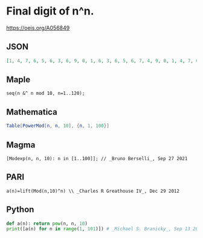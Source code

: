 # Final digit of n^n\.
https://oeis.org/A056849
## JSON
```JSON
[1, 4, 7, 6, 5, 6, 3, 6, 9, 0, 1, 6, 3, 6, 5, 6, 7, 4, 9, 0, 1, 4, 7, 6, 5, 6, 3, 6, 9, 0, 1, 6, 3, 6, 5, 6, 7, 4, 9, 0, 1, 4, 7, 6, 5, 6, 3, 6, 9, 0, 1, 6, 3, 6, 5, 6, 7, 4, 9, 0, 1, 4, 7, 6, 5, 6, 3, 6, 9, 0, 1, 6, 3, 6, 5, 6, 7, 4, 9, 0, 1, 4, 7, 6, 5, 6, 3, 6, 9, 0, 1, 6, 3, 6, 5, 6, 7, 4, 9, 0]
```
## Maple
```Maple
seq(n &^ n mod 10, n=1..120);
```
## Mathematica
```Mathematica
Table[PowerMod[n, n, 10], {n, 1, 100}]
```
## Magma
```Magma
[Modexp(n, n, 10): n in [1..100]]; // _Bruno Berselli_, Sep 27 2021
```
## PARI
```PARI
a(n)=lift(Mod(n,10)^n) \\ _Charles R Greathouse IV_, Dec 29 2012
```
## Python
```Python
def a(n): return pow(n, n, 10)
print([a(n) for n in range(1, 101)]) # _Michael S. Branicky_, Sep 13 2022
```

